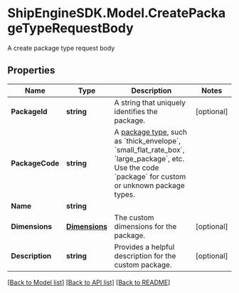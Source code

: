 # ShipEngineSDK.Model.CreatePackageTypeRequestBody
A create package type request body

## Properties

Name | Type | Description | Notes
------------ | ------------- | ------------- | -------------
**PackageId** | **string** | A string that uniquely identifies the package. | [optional] 
**PackageCode** | **string** | A [package type](https://www.shipengine.com/docs/reference/list-carrier-packages/), such as &#x60;thick_envelope&#x60;, &#x60;small_flat_rate_box&#x60;, &#x60;large_package&#x60;, etc.  Use the code &#x60;package&#x60; for custom or unknown package types.  | 
**Name** | **string** |  | 
**Dimensions** | [**Dimensions**](Dimensions.md) | The custom dimensions for the package. | [optional] 
**Description** | **string** | Provides a helpful description for the custom package. | [optional] 

[[Back to Model list]](../README.md#documentation-for-models) [[Back to API list]](../README.md#documentation-for-api-endpoints) [[Back to README]](../README.md)

